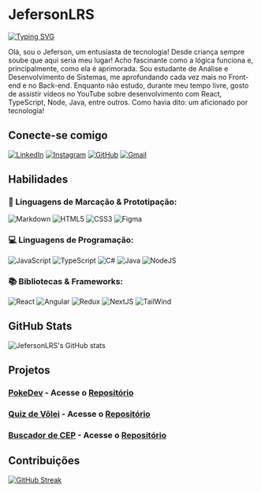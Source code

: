 # JefersonLRS

[![Typing SVG](https://readme-typing-svg.herokuapp.com/?color=87CEFA&size=35&center=true&vCenter=true&width=1000&lines=Bem+mais+que+um+"Hello+World"+:%29)](https://git.io/typing-svg)

Olá, sou o Jeferson, um entusiasta de tecnologia! Desde criança sempre soube que aqui seria meu lugar! Acho fascinante como a lógica funciona e, principalmente, como ela é aprimorada. Sou estudante de Análise e Desenvolvimento de Sistemas, me aprofundando cada vez mais no Front-end e no Back-end. Enquanto não estudo, durante meu tempo livre, gosto de assistir vídeos no YouTube sobre desenvolvimento com React, TypeScript, Node, Java, entre outros. Como havia dito: um aficionado por tecnologia! 

## Conecte-se comigo

[![LinkedIn](https://img.shields.io/badge/LinkedIn-000?style=for-the-badge&logo=linkedin&logoColor=0E76A8)](https://www.linkedin.com/in/contato-jeferson-luis/) [![Instagram](https://img.shields.io/badge/Instagram-000?style=for-the-badge&logo=instagram)](https://www.instagram.com/drogajef/) 	[![GitHub](https://img.shields.io/badge/GitHub-000?style=for-the-badge&logo=Github&logoColor=fff)](https://github.com/JefersonLRS) [![Gmail](https://img.shields.io/badge/Gmail-000?style=for-the-badge&logo=gmail&logoColor=white)](mailto:contato.jefersonlrs@gmail.com)

## Habilidades

### 📌 Linguagens de Marcação & Prototipação:
![Markdown](https://img.shields.io/badge/Markdown-000?style=for-the-badge&logo=markdown) ![HTML5](https://img.shields.io/badge/HTML5-000?style=for-the-badge&logo=html5) ![CSS3](https://img.shields.io/badge/CSS3-000?style=for-the-badge&logo=css3&logoColor=264CE4) ![Figma](https://img.shields.io/badge/Figma-000?style=for-the-badge&logo=figma&logoColor=af0)
###	💻 Linguagens de Programação:
![JavaScript](https://img.shields.io/badge/JavaScript-000?style=for-the-badge&logo=javascript) ![TypeScript](https://img.shields.io/badge/TypeScript-000?style=for-the-badge&logo=typescript) ![C#](https://img.shields.io/badge/C%23-000?style=for-the-badge&logo=c-sharp&logoColor=823085) ![Java](https://img.shields.io/badge/☕Java-000?style=for-the-badge&logo=java) ![NodeJS](https://img.shields.io/badge/Nodejs-000?style=for-the-badge&logo=nodedotjs)
### 📚 Bibliotecas & Frameworks:
![React](https://img.shields.io/badge/React-000?style=for-the-badge&logo=react) ![Angular](https://img.shields.io/badge/Angular-000?style=for-the-badge&logo=angular&logoColor=C3002F) ![Redux](https://img.shields.io/badge/Redux-000?style=for-the-badge&logo=redux) ![NextJS](https://img.shields.io/badge/NextJS-000?style=for-the-badge&logo=nextdotjs) ![TailWind](https://img.shields.io/badge/TailWind-000?style=for-the-badge&logo=tailwindcss)

## GitHub Stats

![JefersonLRS's GitHub stats](https://github-readme-stats.vercel.app/api?username=JefersonLRS&theme=dark&bg_color=000&show_icons=true&hide_title=true&hide=stars)

## Projetos

### [PokeDev](https://poke-dev-snowy.vercel.app) - Acesse o  [Repositório](https://github.com/JefersonLRS/PokeDev)
### [Quiz de Vôlei](https://quiz-volei.vercel.app) - Acesse o  [Repositório](https://github.com/JefersonLRS/quiz-volei)
### [Buscador de CEP](https://buscador-cep-httpjef.vercel.app) - Acesse o  [Repositório](https://github.com/JefersonLRS/buscador-cep)


## Contribuições

[![GitHub Streak](https://streak-stats.demolab.com/?user=JefersonLRS&theme=bear&background=000&border=30A3DC&dates=FFF)](https://git.io/streak-stats)
